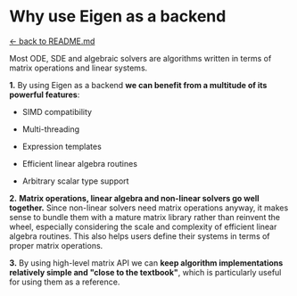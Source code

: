 # Why use Eigen as a backend

[<- back to README.md](..)

Most ODE, SDE and algebraic solvers are algorithms written in terms of matrix operations and linear systems.

**1.** By using Eigen as a backend **we can benefit from a multitude of its powerful features**:

- SIMD compatibility

- Multi-threading

- Expression templates

- Efficient linear algebra routines

- Arbitrary scalar type support

**2.** **Matrix operations, linear algebra and non-linear solvers go well together.** Since non-linear solvers need matrix operations anyway, it makes sense to bundle them with a mature matrix library rather than reinvent the wheel, especially considering the scale and complexity of efficient linear algebra routines. This also helps users define their systems in terms of proper matrix operations.

**3.** By using high-level matrix API we can **keep algorithm implementations relatively simple and "close to the textbook"**, which is particularly useful for using them as a reference.
